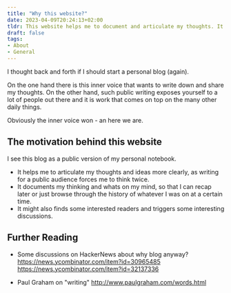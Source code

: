 ```yaml
---
title: "Why this website?"
date: 2023-04-09T20:24:13+02:00
tldr: This website helps me to document and articulate my thoughts. It is a tool to sharpen my thinking, keep track of ideas and in the best case triggers some discussions.
draft: false
tags:
- About
- General
---
```


I thought back and forth if I should start a personal blog (again). 

On the one hand there is this inner voice that wants to write down and share my thoughts. On the other hand, such public writing exposes yourself to a lot of people out there and it is work that comes on top on the many other daily things. 

Obviously the inner voice won - an here we are.

## The motivation behind this website

I see this blog as a public version of my personal notebook.

- It helps me to articulate my thoughts and ideas more clearly, as writing for a public audience forces me to think twice.
- It documents my thinking and whats on my mind, so that I can recap later or just browse through the history of whatever I was on at a certain time.
- It might also finds some interested readers and triggers some interesting discussions.

## Further Reading

- Some discussions on HackerNews about why blog anyway? https://news.ycombinator.com/item?id=30965485 https://news.ycombinator.com/item?id=32137336

- Paul Graham on "writing" http://www.paulgraham.com/words.html
